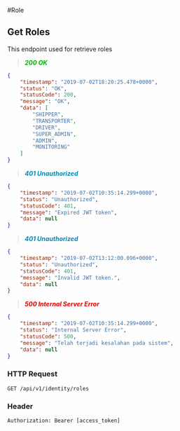 #Role

## Get Roles

This endpoint used for retrieve roles

>  **<span style='color:#04B404'>*200 OK*</span>**

```json
{
    "timestamp": "2019-07-02T18:20:25.478+0000",
    "status": "OK",
    "statusCode": 200,
    "message": "OK",
    "data": [
        "SHIPPER",
        "TRANSPORTER",
        "DRIVER",
        "SUPER_ADMIN",
        "ADMIN",
        "MONITORING"
    ]
}
```

>  **<span style='color:#0489B1'>*401 Unauthorized*</span>**

```json
{
    "timestamp": "2019-07-02T10:35:14.299+0000",
    "status": "Unauthorized",
    "statusCode": 401,
    "message": "Expired JWT token",
    "data": null
}
```

>  **<span style='color:#0489B1'>*401 Unauthorized*</span>**

```json
{
    "timestamp": "2019-07-02T13:12:00.096+0000",
    "status": "Unauthorized",
    "statusCode": 401,
    "message": "Invalid JWT token.",
    "data": null
}
```

>  **<span style='color:#DF0101'>*500 Internal Server Error*</span>** 

```json
{
    "timestamp": "2019-07-02T10:35:14.299+0000",
    "status": "Internal Server Error",
    "statusCode": 500,
    "message": "Telah terjadi kesalahan pada sistem",
    "data": null
}
```

### HTTP Request

`GET /api/v1/identity/roles`

### Header

`Authorization: Bearer [access_token]`

